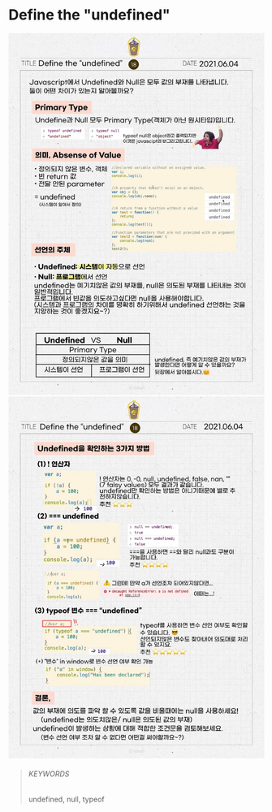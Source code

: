 # Define the "undefined"

![18_1](images/18_1.jpeg)
![18_2](images/18_2.jpeg)

> ###### KEYWORDS
>
> undefined, null, typeof
